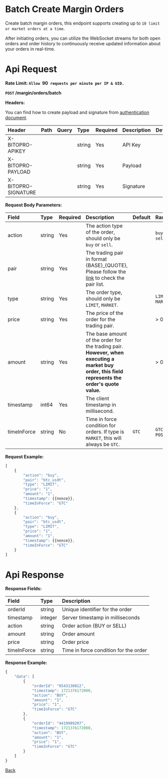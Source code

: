 # Batch Create Margin Orders

Create batch margin orders, this endpoint supports creating up to `10 limit or market orders at a time`.

> 
After initiating orders, you can utilize the WebSocket streams for both open orders and order history to continuously receive updated information about your orders in real-time.

# Api Request

**Rate Limit: `Allow `90` requests per minute per IP & UID.`**

**`POST` /margin/orders/batch**

**Headers:**

You can find how to create payload and signature from [authentication document](../../../README.md#api-security-protocol).

| Header              | Path | Query | Type   | Required | Description                       | Default | Range | Example |
| :------------------ | :--- | :---- | :----- | :------- | :-------------------------------- | :------ | :---- | :------ |
| X-BITOPRO-APIKEY    |      |       | string | Yes      | API Key     |         |       |         |
| X-BITOPRO-PAYLOAD   |      |       | string | Yes      | Payload    |         |       |         |
| X-BITOPRO-SIGNATURE |      |       | string | Yes      | Signature|         |       |         |

**Request Body Parameters:**

| Field       | Type   | Required | Description                                                                                                                  | Default | Range              | Example       |
| :---------- | :----- | :------- | :--------------------------------------------------------------------------------------------------------------------------- | :------ | :----------------- | :------------ |
| action      | string | Yes      | The action type of the order, should only be `buy` or `sell`.                                                                |         | `buy` or `sell`    | `buy`         |
| pair        | string | Yes      | The trading pair in format {BASE}_{QUOTE}, Please follow the [link](https://www.bitopro.com/fees) to check the pair list.    |         |                    | btc_usdt      |
| type        | string | Yes      | The order type, should only be `LIMIT`, `MARKET`.                                                                            |         | `LIMIT`, `MARKET`  | LIMIT         |
| price       | string | Yes      | The price of the order for the trading pair.                                                                                 |         | > 0                | 1             |
| amount      | string | Yes      | The base amount of the order for the trading pair. **However, when executing a market buy order, this field represents the order's quote value.** |         | > 0                | 1             |
| timestamp   | int64  | Yes      | The client timestamp in millisecond.                                                                                         |         |                    | 1721376172000 |
| timeInForce | string | No       | Time in force condition for orders. If type is `MARKET`, this will always be `GTC`.                                          | `GTC`   | `GTC`, `POST_ONLY` | GTC           |

**Request Example:**

```javascript
[
    {
        "action": "buy",
        "pair": "btc_usdt",
        "type": "LIMIT",
        "price": "1",
        "amount": "1",
        "timestamp": {{nonce}},
        "timeInForce": "GTC"
    },
    {
        "action": "buy",
        "pair": "btc_usdt",
        "type": "LIMIT",
        "price": "1",
        "amount": "1",
        "timestamp": {{nonce}},
        "timeInForce": "GTC"
    }
]
```

# Api Response

**Response Fields:**

| Field       | Type    | Description                           |
|:------------|:--------|:--------------------------------------|
| orderId     | string  | Unique identifier for the order       |
| timestamp   | integer | Server timestamp in milliseconds      |
| action      | string  | Order action (BUY or SELL)            |
| amount      | string  | Order amount                          |
| price       | string  | Order price                           |
| timeInForce | string  | Time in force condition for the order |

**Response Example:**

```javascript
{
    "data": [
        {
            "orderId": "9543130812",
            "timestamp": 1721376172000,
            "action": "BUY",
            "amount": "1",
            "price": "1",
            "timeInForce": "GTC"
        },
        {
            "orderId": "4419989207",
            "timestamp": 1721376172000,
            "action": "BUY",
            "amount": "1",
            "price": "1",
            "timeInForce": "GTC"
        }
    ]
}
```

[Back](../summary.md)